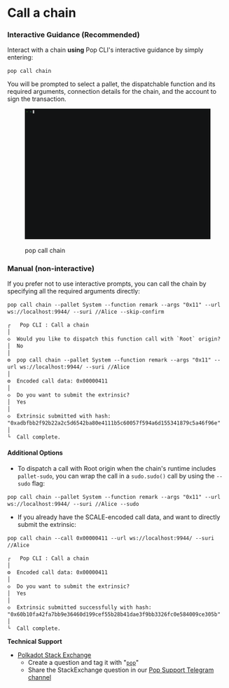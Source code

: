 # Call a chain

### Interactive Guidance (Recommended)

Interact with a chain **using** Pop CLI's interactive guidance by simply entering:

```shell
pop call chain
```

You will be prompted to select a pallet, the dispatchable function and its required arguments, connection details for the chain, and the account to sign the transaction.

<figure><img src="../.gitbook/assets/callchain.gif" alt="pop call chain"><figcaption><p>pop call chain</p></figcaption></figure>

### Manual (non-interactive)

If you prefer not to use interactive prompts, you can call the chain by specifying all the required arguments directly:

```shell
pop call chain --pallet System --function remark --args "0x11" --url ws://localhost:9944/ --suri //Alice --skip-confirm
```

```
┌   Pop CLI : Call a chain
│
◇  Would you like to dispatch this function call with `Root` origin?
│  No 
│
⚙  pop call chain --pallet System --function remark --args "0x11" --url ws://localhost:9944/ --suri //Alice
│  
⚙  Encoded call data: 0x00000411
│  
◇  Do you want to submit the extrinsic?
│  Yes 
│
◇  Extrinsic submitted with hash: "0xadbfbb2f92b22a2c5d6542ba80e4111b5c60057f594a6d155341879c5a46f96e"
│
└  Call complete.
```

#### Additional Options

* To dispatch a call with Root origin when the chain's runtime includes `pallet-sudo`, you can wrap the call in a `sudo.sudo()` call by using the `--sudo` flag:

```shell
pop call chain --pallet System --function remark --args "0x11" --url ws://localhost:9944/ --suri //Alice --sudo
```

* If you already have the SCALE-encoded call data, and want to directly submit the extrinsic:

```shell
pop call chain --call 0x00000411 --url ws://localhost:9944/ --suri //Alice
```

```
┌   Pop CLI : Call a chain
│
⚙  Encoded call data: 0x00000411
│  
◇  Do you want to submit the extrinsic?
│  Yes 
│
◇  Extrinsic submitted successfully with hash: "0x60b10fa42fa7bb9e36460d199cef55b28b41dae3f9bb3326fc0e584009ce305b"
│
└  Call complete.
```

**Technical Support**

* [Polkadot Stack Exchange](https://polkadot.stackexchange.com/)
  * Create a question and tag it with "[`pop`](https://substrate.stackexchange.com/tags/pop/info)"
  * Share the StackExchange question in our [Pop Support Telegram channel](https://t.me/pop\_support)